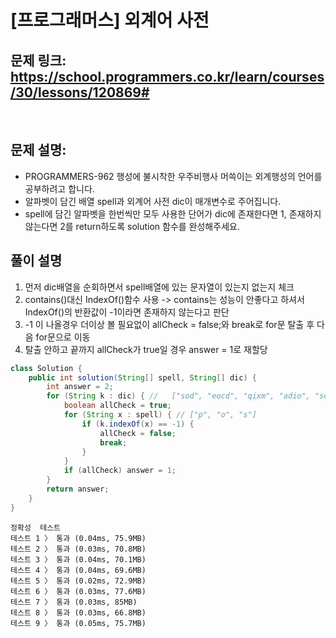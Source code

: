 # [프로그래머스] 외계어 사전

## 문제 링크: https://school.programmers.co.kr/learn/courses/30/lessons/120869#
<br/>

## 문제 설명:

- PROGRAMMERS-962 행성에 불시착한 우주비행사 머쓱이는 외계행성의 언어를 공부하려고 합니다. 
- 알파벳이 담긴 배열 spell과 외계어 사전 dic이 매개변수로 주어집니다. 
- spell에 담긴 알파벳을 한번씩만 모두 사용한 단어가 dic에 존재한다면 1, 존재하지 않는다면 2를 return하도록 solution 함수를 완성해주세요.

## 풀이 설명

1. 먼저 dic배열을 순회하면서 spell배열에 있는 문자열이 있는지 없는지 체크
2. contains()대신 IndexOf()함수 사용 -> contains는 성능이 안좋다고 하셔서 IndexOf()의 반환값이 -1이라면 존재하지 않는다고 판단
3. -1 이 나올경우 더이상 볼 필요없이 allCheck = false;와 break로 for문 탈출 후 다음 for문으로 이동
4. 탈출 안하고 끝까지 allCheck가 true일 경우 answer = 1로 재할당

```java
class Solution {
    public int solution(String[] spell, String[] dic) {
        int answer = 2;
        for (String k : dic) { // 	["sod", "eocd", "qixm", "adio", "soo"]
            boolean allCheck = true;
            for (String x : spell) { // ["p", "o", "s"]
                if (k.indexOf(x) == -1) { 
                    allCheck = false;
                    break;
                }
            }
            if (allCheck) answer = 1;
        }
        return answer;
    }
}
```
```text
정확성  테스트
테스트 1 〉	통과 (0.04ms, 75.9MB)
테스트 2 〉	통과 (0.03ms, 70.8MB)
테스트 3 〉	통과 (0.04ms, 70.1MB)
테스트 4 〉	통과 (0.04ms, 69.6MB)
테스트 5 〉	통과 (0.02ms, 72.9MB)
테스트 6 〉	통과 (0.03ms, 77.6MB)
테스트 7 〉	통과 (0.03ms, 85MB)
테스트 8 〉	통과 (0.03ms, 66.8MB)
테스트 9 〉	통과 (0.05ms, 75.7MB)
```